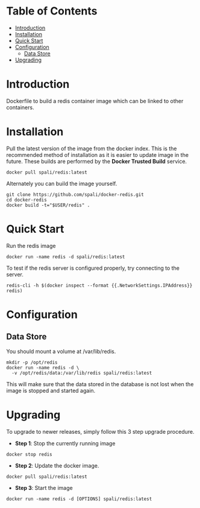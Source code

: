 # Table of Contents
- [Introduction](#introduction)
- [Installation](#installation)
- [Quick Start](#quick-start)
- [Configuration](#configuration)
    - [Data Store](#data-store)
- [Upgrading](#upgrading)

# Introduction
Dockerfile to build a redis container image which can be linked to other containers.

# Installation

Pull the latest version of the image from the docker index. This is the recommended method of installation as it is easier to update image in the future. These builds are performed by the **Docker Trusted Build** service.

```
docker pull spali/redis:latest
```

Alternately you can build the image yourself.

```
git clone https://github.com/spali/docker-redis.git
cd docker-redis
docker build -t="$USER/redis" .
```

# Quick Start
Run the redis image

```
docker run -name redis -d spali/redis:latest
```

To test if the redis server is configured properly, try connecting to the server.

```
redis-cli -h $(docker inspect --format {{.NetworkSettings.IPAddress}} redis)
```

# Configuration

## Data Store
You should mount a volume at /var/lib/redis.

```
mkdir -p /opt/redis
docker run -name redis -d \
  -v /opt/redis/data:/var/lib/redis spali/redis:latest
```

This will make sure that the data stored in the database is not lost when the image is stopped and started again.

# Upgrading

To upgrade to newer releases, simply follow this 3 step upgrade procedure.

- **Step 1**: Stop the currently running image

```
docker stop redis
```

- **Step 2**: Update the docker image.

```
docker pull spali/redis:latest
```

- **Step 3**: Start the image

```
docker run -name redis -d [OPTIONS] spali/redis:latest
```

